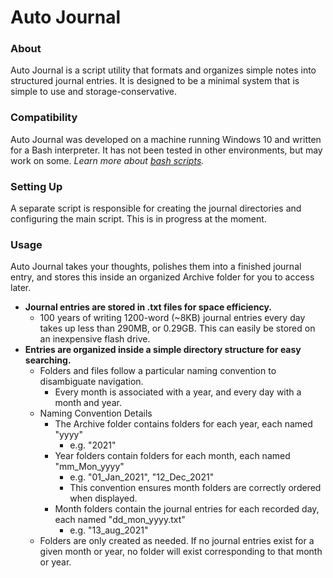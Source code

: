 # Auto Journal
### About
Auto Journal is a script utility that formats and organizes simple notes into structured journal entries. It is designed to be a minimal system that is simple to use and storage-conservative. 
### Compatibility 
Auto Journal was developed on a machine running Windows 10 and written for a Bash interpreter. It has not been tested in other environments, but may work on some. 
*Learn more about [bash scripts](https://www.linux.com/training-tutorials/writing-simple-bash-script/).* 

### Setting Up
A separate script is responsible for creating the journal directories and configuring the main script. This is in progress at the moment.

### Usage
Auto Journal takes your thoughts, polishes them into a finished journal entry, and stores this inside an organized Archive folder for you to access later.

- **Journal entries are stored in .txt files for space efficiency.**
    - 100 years of writing 1200-word (~8KB) journal entries every day takes up less than 290MB, or 0.29GB. This can easily be stored on an inexpensive flash drive.
- **Entries are organized inside a simple directory structure for easy searching.**
    - Folders and files follow a particular naming convention to disambiguate navigation.
        - Every month is associated with a year, and every day with a month and year.
    - Naming Convention Details
        - The Archive folder contains folders for each year, each named "yyyy"
            - e.g. "2021"
        - Year folders contain folders for each month, each named "mm_Mon_yyyy"
            - e.g. "01_Jan_2021", "12_Dec_2021"
            - This convention ensures month folders are correctly ordered when displayed.
        - Month folders contain the journal entries for each recorded day, each named "dd_mon_yyyy.txt"
            - e.g. "13_aug_2021"
    - Folders are only created as needed. If no journal entries exist for a given month or year, no folder will exist corresponding to that month or year.

